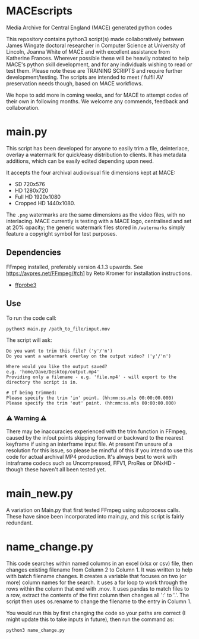 # MACEscripts
Media Archive for Central England (MACE) generated python codes

This repository contains python3 script(s) made collaboratively between James Wingate doctoral researcher in Computer Science at University of Lincoln, Joanna White of MACE and with excellent assistance from Katherine Frances.  Wherever possible these will be heavily notated to help MACE's python skill development, and for any individuals wishing to read or test them. Please note these are TRAINING SCRIPTS and require further development/testing.  The scripts are intended to meet / fulfil AV preservation needs though, based on MACE workflows.

We hope to add more in coming weeks, and for MACE to attempt codes of their own in following months. We welcome any commends, feedback and collaboration.

# main.py

This script has been developed for anyone to easily trim a file, deinterlace, overlay a watermark for quick/easy distribution to clients. It has metadata additions, which can be easily edited depending upon need.

It accepts the four archival audiovisual file dimensions kept at MACE:
* SD 720x576
* HD 1280x720
* Full HD 1920x1080
* Cropped HD 1440x1080.

The `.png` watermarks are the same dimensions as the video files, with no interlacing. MACE currently is testing with a MACE logo, centralised and set at 20% opacity; the generic watermark files stored in `/watermarks` simply feature a copyright symbol for test purposes.

## Dependencies

FFmpeg installed, preferably version 4.1.3 upwards. See https://avpres.net/FFmpeg/#ch1 by Reto Kromer for installation instructions.
* [ffprobe3](https://github.com/DheerendraRathor/ffprobe3)

## Use

To run the code call:
```bash
python3 main.py /path_to_file/input.mov
```

The script will ask:
```
Do you want to trim this file? ('y'/'n')
Do you want a watermark overlay on the output video? ('y'/'n')

Where would you like the output saved?
e.g. 'home/Dave/Desktop/output.mp4'
Providing only a filename - e.g. 'file.mp4' - will export to the directory the script is in.

# If being trimmed:
Please specify the trim 'in' point. (hh:mm:ss.mls 00:00:00.000)
Please specify the trim 'out' point. (hh:mm:ss.mls 00:00:00.000)
```

### ⚠️ Warning ⚠️

There may be inaccuracies experienced with the trim function in FFmpeg, caused by the in/out points skipping forward or backward to the nearest keyframe if using an interframe input file.  At present I'm unsure of a resolution for this issue, so please be mindful of this if you intend to use this code for actual archival MP4 production.  It's always best to work with intraframe codecs such as Uncompressed, FFV1, ProRes or DNxHD - though these haven't all been tested yet.

# main_new.py

A variation on Main.py that first tested FFmpeg using subprocess calls. These have since been incorporated into main.py, and this script is fairly redundant.

# name_change.py

This code searches within named columns in an excel (xlsx or csv) file, then changes existing filename from Column 2 to Column 1. It was written to help with batch filename changes. It creates a variable that focuses on two (or more) column names for the search. It uses a for loop to work through the rows within the column that end with .mov. It uses pandas to match files to a row, extract the contents of the first column then changes all ':' to '.'. The script then uses os.rename to change the filename to the entry in Column 1.

You would run this by first changing the code so your paths are correct (I might update this to take inputs in future), then run the command as:
```
python3 name_change.py
```
